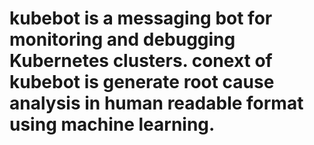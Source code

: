 # kubebot is a messaging bot for monitoring and debugging Kubernetes clusters. conext of kubebot is generate root cause analysis in human readable format using machine learning.
